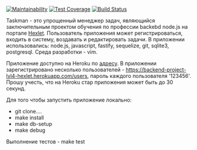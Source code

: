 [![Maintainability](https://api.codeclimate.com/v1/badges/6bac735f50879b3b2789/maintainability)](https://codeclimate.com/github/mitry1974/backend-project-lvl4/maintainability)
[![Test Coverage](https://api.codeclimate.com/v1/badges/6bac735f50879b3b2789/test_coverage)](https://codeclimate.com/github/mitry1974/backend-project-lvl4/test_coverage)
[![Build Status](https://travis-ci.org/mitry1974/backend-project-lvl4.svg?branch=master)](https://travis-ci.org/mitry1974/backend-project-lvl4)

Taskman - это упрощенный менеджер задач, являющийся заключительным проектом обучения по профессии backebd node.js на портале [Hexlet](http://hexlet.io). 
Пользователь приложения может регистрироваться, входить в систему, воздавать и редактировать задачи.
В приложении использовались: node.js, javascript, fastify, sequelize, git, sqlite3, postgresql.
Среда разработки - vim.

Приложение доступно на Heroku по [адресу](https://backend-project-lvl4-hexlet.herokuapp.com/).
В приложении зарегистрировано несколько пользователей - https://backend-project-lvl4-hexlet.herokuapp.com/users, пароль каждого пользователя '123456'.
Прошу учесть, что на Heroku стар приложения может быть до 30 секунд.

Для того чтобы запустить приложение локально:

* git clone....
* make install
* make db-setup
* make debug

Выполнение тестов - make test
